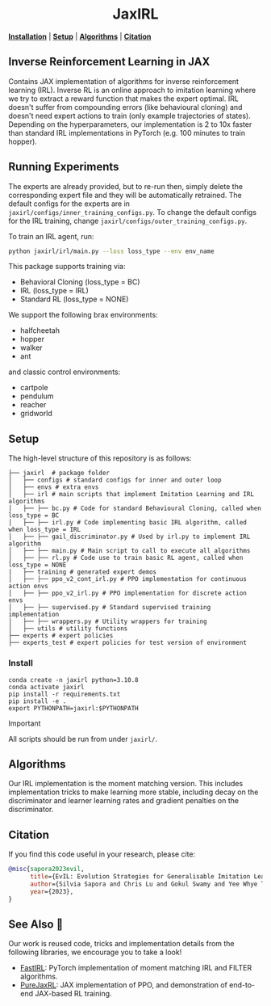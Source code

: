 <h1 align="center">JaxIRL</h1>

[**Installation**](#install) | [**Setup**](#setup) | [**Algorithms**](#algorithms) | [**Citation**](#cite)

## Inverse Reinforcement Learning in JAX

Contains JAX implementation of algorithms for inverse reinforcement learning (IRL).
Inverse RL is an online approach to imitation learning where we try to extract a reward function that makes the expert optimal.
IRL doesn't suffer from compounding errors (like behavioural cloning) and doesn't need expert actions to train (only example trajectories of states). 
Depending on the hyperparameters, our implementation is 2 to 10x faster than standard IRL implementations in PyTorch (e.g. 100 minutes to train hopper).

## Running Experiments
The experts are already provided, but to re-run then, simply delete the corresponding expert file and they will be automatically retrained.
The default configs for the experts are in `jaxirl/configs/inner_training_configs.py`.
To change the default configs for the IRL training, change `jaxirl/configs/outer_training_configs.py`.

To train an IRL agent, run:
```bash
python jaxirl/irl/main.py --loss loss_type --env env_name
```

This package supports training via:
- Behavioral Cloning (loss_type = BC)
- IRL (loss_type = IRL)
- Standard RL (loss_type = NONE)

We support the following brax environments:
- halfcheetah
- hopper
- walker
- ant

and classic control environments:
- cartpole
- pendulum
- reacher
- gridworld

## Setup

The high-level structure of this repository is as follows:
```
├── jaxirl  # package folder
│   ├── configs # standard configs for inner and outer loop
│   ├── envs # extra envs
│   ├── irl # main scripts that implement Imitation Learning and IRL algorithms
│   ├── ├── bc.py # Code for standard Behavioural Cloning, called when loss_type = BC
│   ├── ├── irl.py # Code implementing basic IRL algorithm, called when loss_type = IRL
│   ├── ├── gail_discriminator.py # Used by irl.py to implement IRL algorithm
│   ├── ├── main.py # Main script to call to execute all algorithms
│   ├── ├── rl.py # Code use to train basic RL agent, called when loss_type = NONE
|   ├── training # generated expert demos
│   ├── ├── ppo_v2_cont_irl.py # PPO implementation for continuous action envs
│   ├── ├── ppo_v2_irl.py # PPO implementation for discrete action envs
│   ├── ├── supervised.py # Standard supervised training implementation
│   ├── ├── wrappers.py # Utility wrappers for training
│   ├── utils # utility functions
├── experts # expert policies
├── experts_test # expert policies for test version of environment
```
### Install 
```
conda create -n jaxirl python=3.10.8
conda activate jaxirl
pip install -r requirements.txt
pip install -e .
export PYTHONPATH=jaxirl:$PYTHONPATH
```
> [!IMPORTANT]
> All scripts should be run from under ```jaxirl/```. 

## Algorithms

Our IRL implementation is the moment matching version. 
This includes implementation tricks to make learning more stable, including decay on the discriminator and learner learning rates and gradient penalties on the discriminator.

## Citation

If you find this code useful in your research, please cite:
```bibtex
@misc{sapora2023evil,
      title={EvIL: Evolution Strategies for Generalisable Imitation Learning}, 
      author={Silvia Sapora and Chris Lu and Gokul Swamy and Yee Whye Teh and Jakob Nicolaus Foerster},
      year={2023},
}
```

## See Also 🙌
Our work is reused code, tricks and implementation details from the following libraries, we encourage you to take a look!

- [FastIRL](https://github.com/gkswamy98/fast_irl): PyTorch implementation of moment matching IRL and FILTER algorithms.
- [PureJaxRL](https://github.com/luchris429/purejaxrl): JAX implementation of PPO, and demonstration of end-to-end JAX-based RL training.
